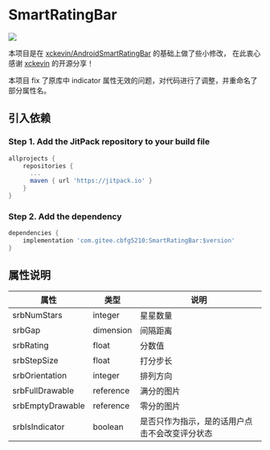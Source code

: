 # SmartRatingBar
[![](https://jitpack.io/v/com.gitee.cbfg5210/SmartRatingBar.svg)](https://jitpack.io/#com.gitee.cbfg5210/SmartRatingBar)

本项目是在 [xckevin/AndroidSmartRatingBar](https://github.com/xckevin/AndroidSmartRatingBar) 的基础上做了些小修改，
在此衷心感谢 [xckevin](https://github.com/xckevin) 的开源分享！

本项目 fix 了原库中 indicator 属性无效的问题，对代码进行了调整，并重命名了部分属性名。

## 引入依赖
### Step 1. Add the JitPack repository to your build file
```gradle
allprojects {
	repositories {
	  ...
	  maven { url 'https://jitpack.io' }
    }
}
```
### Step 2. Add the dependency
```gradle
dependencies {
	implementation 'com.gitee.cbfg5210:SmartRatingBar:$version'
}
```

## 属性说明

|  属性   | 类型  | 说明  |
|  ----  | ----  | ----  |
| srbNumStars  | integer | 星星数量 |
| srbGap  | dimension | 间隔距离 |
| srbRating  | float | 分数值 |
| srbStepSize  | float | 打分步长 |
| srbOrientation  | integer | 排列方向 |
| srbFullDrawable  | reference | 满分的图片 |
| srbEmptyDrawable  | reference | 零分的图片 |
| srbIsIndicator  | boolean | 是否只作为指示，是的话用户点击不会改变评分状态 |

